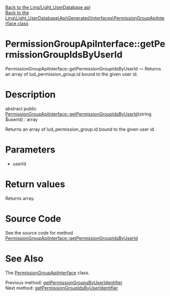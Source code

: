 [Back to the Ling/Light_UserDatabase api](https://github.com/lingtalfi/Light_UserDatabase/blob/master/doc/api/Ling/Light_UserDatabase.md)<br>
[Back to the Ling\Light_UserDatabase\Api\Generated\Interfaces\PermissionGroupApiInterface class](https://github.com/lingtalfi/Light_UserDatabase/blob/master/doc/api/Ling/Light_UserDatabase/Api/Generated/Interfaces/PermissionGroupApiInterface.md)


PermissionGroupApiInterface::getPermissionGroupIdsByUserId
================



PermissionGroupApiInterface::getPermissionGroupIdsByUserId — Returns an array of lud_permission_group.id bound to the given user id.




Description
================


abstract public [PermissionGroupApiInterface::getPermissionGroupIdsByUserId](https://github.com/lingtalfi/Light_UserDatabase/blob/master/doc/api/Ling/Light_UserDatabase/Api/Generated/Interfaces/PermissionGroupApiInterface/getPermissionGroupIdsByUserId.md)(string $userId) : array




Returns an array of lud_permission_group.id bound to the given user id.




Parameters
================


- userId

    


Return values
================

Returns array.








Source Code
===========
See the source code for method [PermissionGroupApiInterface::getPermissionGroupIdsByUserId](https://github.com/lingtalfi/Light_UserDatabase/blob/master/Api/Generated/Interfaces/PermissionGroupApiInterface.php#L184-L184)


See Also
================

The [PermissionGroupApiInterface](https://github.com/lingtalfi/Light_UserDatabase/blob/master/doc/api/Ling/Light_UserDatabase/Api/Generated/Interfaces/PermissionGroupApiInterface.md) class.

Previous method: [getPermissionGroupsByUserIdentifier](https://github.com/lingtalfi/Light_UserDatabase/blob/master/doc/api/Ling/Light_UserDatabase/Api/Generated/Interfaces/PermissionGroupApiInterface/getPermissionGroupsByUserIdentifier.md)<br>Next method: [getPermissionGroupIdsByUserIdentifier](https://github.com/lingtalfi/Light_UserDatabase/blob/master/doc/api/Ling/Light_UserDatabase/Api/Generated/Interfaces/PermissionGroupApiInterface/getPermissionGroupIdsByUserIdentifier.md)<br>

